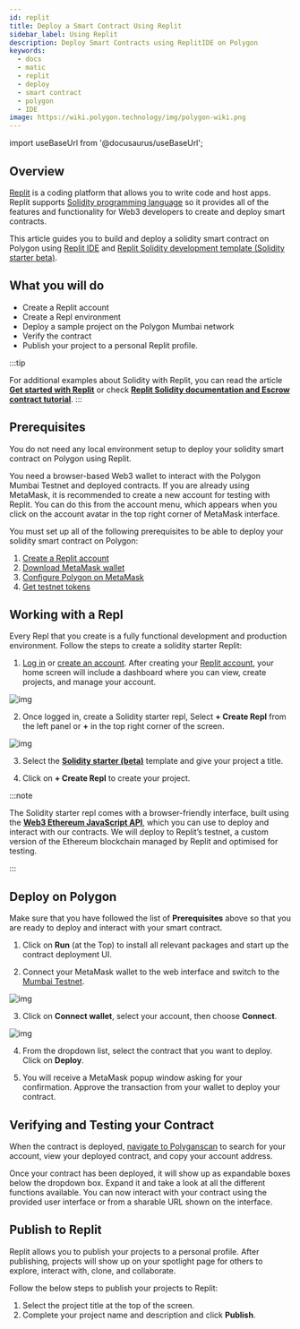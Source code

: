 ```yaml
---
id: replit
title: Deploy a Smart Contract Using Replit
sidebar_label: Using Replit
description: Deploy Smart Contracts using ReplitIDE on Polygon
keywords:
  - docs
  - matic
  - replit
  - deploy
  - smart contract
  - polygon
  - IDE
image: https://wiki.polygon.technology/img/polygon-wiki.png
---
```


import useBaseUrl from '@docusaurus/useBaseUrl';

## Overview

[Replit](https://docs.replit.com/tutorials/01-introduction-to-the-repl-it-ide) is a coding platform that allows you to write code and host apps. Replit supports [Solidity programming language](https://replit.com/@replit/Solidity-starter-beta?v=1) so it provides all of the features and functionality for Web3 developers to create and deploy smart contracts.

This article guides you to build and deploy a solidity smart contract on Polygon using [Replit IDE](https://replit.com/signup) and [Replit Solidity development template (Solidity starter beta)](https://replit.com/@replit/Solidity-starter-beta?v=1).

## What you will do

- Create a Replit account
- Create a Repl environment
- Deploy a sample project on the Polygon Mumbai network
- Verify the contract
- Publish your project to a personal Replit profile.  

:::tip

For additional examples about Solidity with Replit, you can read the article <ins>**[Get started with Replit](https://blog.replit.com/solidity)**</ins> or check <ins>**[Replit Solidity documentation and Escrow contract tutorial](https://docs.replit.com/tutorials/33-escrow-contract-with-solidity)**</ins>.
:::

## Prerequisites

You do not need any local environment setup to deploy your solidity smart contract on Polygon using Replit.

You need a browser-based Web3 wallet to interact with the Polygon Mumbai Testnet and deployed contracts. If you are already using MetaMask, it is recommended to create a new account for testing with Replit. You can do this from the account menu, which appears when you click on the account avatar in the top right corner of MetaMask interface.

You must set up all of the following prerequisites to be able to deploy your solidity smart contract on Polygon:

1. [Create a Replit account](https://replit.com/signup)
2. [Download MetaMask wallet](/docs/develop/metamask/hello)
3. [Configure Polygon on MetaMask](/docs/develop/metamask/config-polygon-on-metamask)
4. [Get testnet tokens](https://faucet.polygon.technology)

## Working with a Repl

Every Repl that you create is a fully functional development and production environment. Follow the steps to create a solidity starter Replit:

1. [Log in](https://replit.com/login) or [create an account](https://replit.com/signup). After creating your [Replit account](https://docs.replit.com/tutorials/01-introduction-to-the-repl-it-ide), your home screen will include a dashboard where you can view, create projects, and manage your account.

  ![img](/img/replit/dashboard.png)

2. Once logged in, create a Solidity starter repl, Select **+ Create Repl** from the left panel or **+** in the top right corner of the screen.

  ![img](/img/replit/solidity.png)

3. Select the [**Solidity starter (beta)**](https://replit.com/@replit/Solidity-starter-beta?v=1) template and give your project a title.

4. Click on **+ Create Repl** to create your project.

:::note

The Solidity starter repl comes with a browser-friendly interface, built using the <ins>**[Web3 Ethereum JavaScript API](https://web3js.readthedocs.io/en/v1.5.2/)**</ins>, which you can use to deploy and interact with our contracts. We will deploy to Replit’s testnet, a custom version of the Ethereum blockchain managed by Replit and optimised for testing.

:::

## Deploy on Polygon

Make sure that you have followed the list of **Prerequisites** above so that you are ready to deploy and interact with your smart contract.

1. Click on **Run** (at the Top) to install all relevant packages and start up the contract deployment UI.

2. Connect your MetaMask wallet to the web interface and switch to the [Mumbai Testnet](docs/develop/metamask/config-polygon-on-metamask).

![img](/img/replit/connect.png)

3. Click on **Connect wallet**, select your account, then choose **Connect**.

![img](/img/replit/deploy-list.png)

4. From the dropdown list, select the contract that you want to deploy. Click on **Deploy**.

5. You will receive a MetaMask popup window asking for your confirmation. Approve the transaction from your wallet to deploy your contract.

## Verifying and Testing your Contract

When the contract is deployed, [navigate to Polyganscan](https://mumbai.polygonscan.com/) to search for your account, view your deployed contract, and copy your account address.

Once your contract has been deployed, it will show up as expandable boxes below the dropdown box. Expand it and take a look at all the different functions available. You can now interact with your contract using the provided user interface or from a sharable URL shown on the interface.

## Publish to Replit​

Replit allows you to publish your projects to a personal profile. After publishing, projects will show up on your spotlight page for others to explore, interact with, clone, and collaborate.

Follow the below steps to publish your projects to Replit:

1. Select the project title at the top of the screen.
2. Complete your project name and description and click **Publish**.
